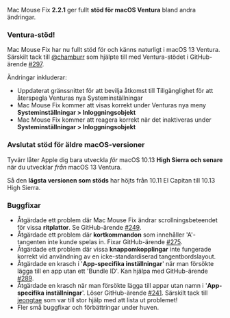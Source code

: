 Mac Mouse Fix **2.2.1** ger fullt **stöd för macOS Ventura** bland andra ändringar.

### Ventura-stöd!
Mac Mouse Fix har nu fullt stöd för och känns naturligt i macOS 13 Ventura.
Särskilt tack till [@chamburr](https://github.com/chamburr) som hjälpte till med Ventura-stödet i GitHub-ärende [#297](https://github.com/noah-nuebling/mac-mouse-fix/issues/297).

Ändringar inkluderar:

- Uppdaterat gränssnittet för att bevilja åtkomst till Tillgänglighet för att återspegla Venturas nya Systeminställningar
- Mac Mouse Fix kommer att visas korrekt under Venturas nya meny **Systeminställningar > Inloggningsobjekt**
- Mac Mouse Fix kommer att reagera korrekt när det inaktiveras under **Systeminställningar > Inloggningsobjekt**

### Avslutat stöd för äldre macOS-versioner

Tyvärr låter Apple dig bara utveckla _för_ macOS 10.13 **High Sierra och senare** när du utvecklar _från_ macOS 13 Ventura.

Så den **lägsta versionen som stöds** har höjts från 10.11 El Capitan till 10.13 High Sierra.

### Buggfixar

- Åtgärdade ett problem där Mac Mouse Fix ändrar scrollningsbeteendet för vissa **ritplattor**. Se GitHub-ärende [#249](https://github.com/noah-nuebling/mac-mouse-fix/issues/249).
- Åtgärdade ett problem där **kortkommandon** som innehåller 'A'-tangenten inte kunde spelas in. Fixar GitHub-ärende [#275](https://github.com/noah-nuebling/mac-mouse-fix/issues/275).
- Åtgärdade ett problem där vissa **knappomkopplingar** inte fungerade korrekt vid användning av en icke-standardiserad tangentbordslayout.
- Åtgärdade en krasch i '**App-specifika inställningar**' när man försökte lägga till en app utan ett 'Bundle ID'. Kan hjälpa med GitHub-ärende [#289](https://github.com/noah-nuebling/mac-mouse-fix/issues/289).
- Åtgärdade en krasch när man försökte lägga till appar utan namn i '**App-specifika inställningar**'. Löser GitHub-ärende [#241](https://github.com/noah-nuebling/mac-mouse-fix/issues/241). Särskilt tack till [jeongtae](https://github.com/jeongtae) som var till stor hjälp med att lista ut problemet!
- Fler små buggfixar och förbättringar under huven.